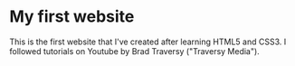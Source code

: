 # My first website
This is the first website that I've created after learning HTML5 and CSS3. I followed tutorials on Youtube by Brad Traversy ("Traversy Media").
